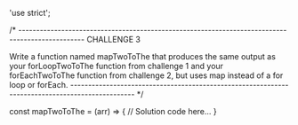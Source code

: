 'use strict';

/* ------------------------------------------------------------------------------------------------
CHALLENGE 3

Write a function named mapTwoToThe that produces the same output as your forLoopTwoToThe function from challenge 1 and your forEachTwoToThe function from challenge 2, but uses map instead of a for loop or forEach.
------------------------------------------------------------------------------------------------ */

const mapTwoToThe = (arr) => {
  // Solution code here...
}